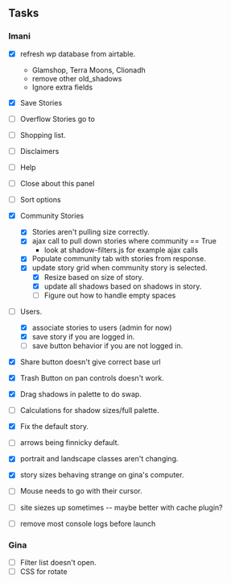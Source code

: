 ## Tasks
### Imani
- [x] refresh wp database from airtable.
  * Glamshop, Terra Moons, Clionadh
  * remove other old_shadows
  * Ignore extra fields
- [x] Save Stories
- [ ] Overflow Stories go to
- [ ] Shopping list.
- [ ] Disclaimers
- [ ] Help
- [ ] Close about this panel
- [ ] Sort options
- [x] Community Stories
  - [x] Stories aren't pulling size correctly.
  - [x] ajax call to pull down stories where community == True
    * look at shadow-filters.js for example ajax calls
  - [x] Populate community tab with stories from response.
  - [x] update story grid when community story is selected.
    - [x] Resize based on size of story.
    - [x] update all shadows based on shadows in story.
    - [ ] Figure out how to handle empty spaces
- [ ] Users.
  - [x] associate stories to users (admin for now)
  - [x] save story if you are logged in.
  - [ ] save button behavior if you are not logged in.
- [x] Share button doesn't give correct base url
- [x] Trash Button on pan controls doesn't work.
- [x] Drag shadows in palette to do swap.
- [ ] Calculations for shadow sizes/full palette.
- [x] Fix the default story.
- [ ] arrows being finnicky default.
- [x] portrait and landscape classes aren't changing.
- [x] story sizes behaving strange on gina's computer.
- [ ] Mouse needs to go with their cursor.
- [ ] site siezes up sometimes -- maybe better with cache plugin?
- [ ] remove most console logs before launch


### Gina
- [ ] Filter list doesn't open.
- [ ] CSS for rotate
